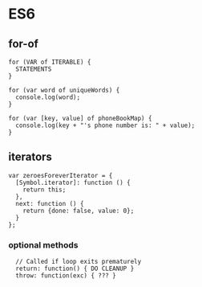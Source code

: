 # ES6

## for-of

```
for (VAR of ITERABLE) {
  STATEMENTS
}

for (var word of uniqueWords) {
  console.log(word);
}

for (var [key, value] of phoneBookMap) {
  console.log(key + "'s phone number is: " + value);
}
```

## iterators

```
var zeroesForeverIterator = {
  [Symbol.iterator]: function () {
    return this;
  },
  next: function () {
    return {done: false, value: 0};
  }
};
```

### optional methods

```
  // Called if loop exits prematurely
  return: function() { DO CLEANUP }
  throw: function(exc) { ??? }
```



